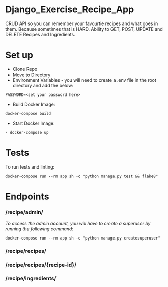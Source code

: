 # Django_Exercise_Recipe_App
CRUD API so you can remember your favourtie recipes and what goes in them. Because sometimes that is HARD. Ability to GET, POST, UPDATE and DELETE Recipes and Ingredients.

# Set up

- Clone Repo
- Move to Directory
- Environment Variables - you will need to create a .env file in the root directory and add the below:
```
PASSWORD=<set your password here>
```
- Build Docker Image:
```
docker-compose build
```
- Start Docker Image:
```
- docker-compose up
```

# Tests
To run tests and linting:
```
docker-compose run --rm app sh -c "python manage.py test && flake8"
```

# Endpoints

### /recipe/admin/
*To access the admin account, you will have to create a superuser by running the following command:*
```
docker-compose run --rm app sh -c "python manage.py createsuperuser"
```
### /recipe/recipes/
### /recipe/recipes/{recipe-id}/
### /recipe/ingredients/
